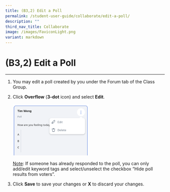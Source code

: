 ```yaml
---
title: (B3,2) Edit a Poll
permalink: /student-user-guide/collaborate/edit-a-poll/
description: ""
third_nav_title: Collaborate
image: /images/FaviconLight.png
variant: markdown
---
```

<h1 id="-3b-edit-a-poll">(B3,2) Edit a Poll</h1><hr>
<ol>
<li><p>You may edit a poll created by you under the Forum tab of the Class Group. </p>
</li>
<li><p>Click <strong>Overflow</strong> (<strong>3-dot</strong> icon) and select <strong>Edit</strong>.</p>
<p><img style="width: 50%;" src="/images/1Student/CO-EditPoll1.png"></p>
	<p><u>Note</u>: If someone has already responded to the poll, you can only add/edit keyword tags and select/unselect the checkbox “Hide poll results from voters”.</p>
</li>
<li><p>Click <strong>Save</strong> to save your changes or <strong>X</strong> to discard your changes.</p>
</li>
</ol>